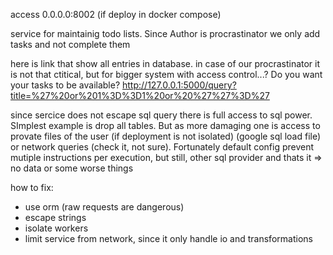 access 0.0.0.0:8002 (if deploy in docker compose)

service for maintainig todo lists. Since Author is procrastinator we only add tasks and not complete them

here is link that show all entries in database. in case of our procrastinator it is not that ctitical, but for bigger system with access control...? 
Do you want your tasks to be available?
http://127.0.0.1:5000/query?title=%27%20or%201%3D%3D1%20or%20%27%27%3D%27

<!-- http://127.0.0.1:5000/query?title=1%27%20union%20all%20select%20(%27test%27%2C%20sqlean_fileio(%27super-secret-file.txt%27))%20where%201=1%20or%20%27%27%3D%27; -->

since sercice does not escape sql query there is full access to sql power. SImplest example is drop all tables. But as more damaging one is access to provate files of the user (if deployment is not isolated) (google sql load file) or network queries (check it, not sure). Fortunately default config prevent mutiple instructions per execution, but still, other sql provider and thats it => no data or some worse things

how to fix:
- use orm (raw requests are dangerous)
- escape strings
- isolate workers
- limit service from network, since it only handle io and transformations 
